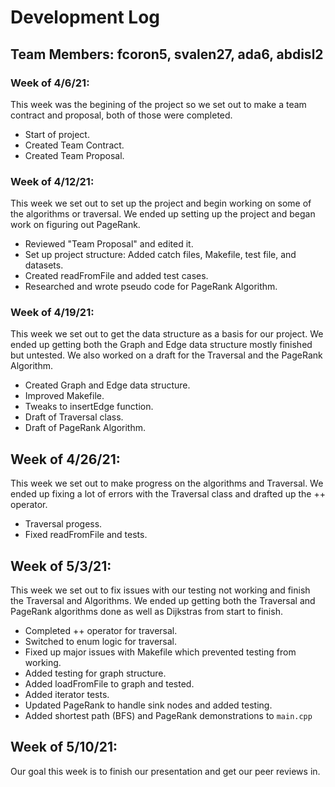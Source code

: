 
# Development Log
## Team Members: fcoron5, svalen27, ada6, abdisl2

### Week of 4/6/21:
This week was the begining of the project so we set out to make a team contract and proposal, both of those were completed.
* Start of project.
* Created Team Contract.
* Created Team Proposal.
### Week of 4/12/21:
This week we set out to set up the project and begin working on some of the algorithms or traversal. We ended up setting up the project and began work on figuring out PageRank.
* Reviewed "Team Proposal" and edited it.
* Set up project structure: Added catch files, Makefile, test file, and datasets.
* Created readFromFile and added test cases.
* Researched and wrote pseudo code for PageRank Algorithm.
### Week of 4/19/21:
This week we set out to get the data structure as a basis for our project. We ended up getting both the Graph and Edge data structure mostly finished but untested. We also worked on a draft for the Traversal and the PageRank Algorithm.
* Created Graph and Edge data structure.
* Improved Makefile.
* Tweaks to insertEdge function.
* Draft of Traversal class.
* Draft of PageRank Algorithm.
## Week of 4/26/21:
This week we set out to make progress on the algorithms and Traversal. We ended up fixing a lot of errors with the Traversal class and drafted up the ++ operator.
* Traversal progess.
* Fixed readFromFile and tests.
## Week of 5/3/21:
This week we set out to fix issues with our testing not working and finish the Traversal and Algorithms. We ended up getting both the Traversal and PageRank algorithms done as well as Dijkstras from start to finish.
* Completed ++ operator for traversal.
* Switched to enum logic for traversal.
* Fixed up major issues with Makefile which prevented testing from working.
* Added testing for graph structure.
* Added loadFromFile to graph and tested.
* Added iterator tests.
* Updated PageRank to handle sink nodes and added testing.
* Added shortest path (BFS) and PageRank demonstrations to `main.cpp`
## Week of 5/10/21:
Our goal this week is to finish our presentation and get our peer reviews in.
